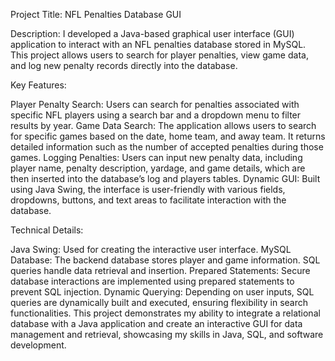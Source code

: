 Project Title: NFL Penalties Database GUI

Description:
I developed a Java-based graphical user interface (GUI) application to interact with an NFL penalties database stored in MySQL. This project allows users to search for player penalties, view game data, and log new penalty records directly into the database.

Key Features:

Player Penalty Search: Users can search for penalties associated with specific NFL players using a search bar and a dropdown menu to filter results by year.
Game Data Search: The application allows users to search for specific games based on the date, home team, and away team. It returns detailed information such as the number of accepted penalties during those games.
Logging Penalties: Users can input new penalty data, including player name, penalty description, yardage, and game details, which are then inserted into the database’s log and players tables.
Dynamic GUI: Built using Java Swing, the interface is user-friendly with various fields, dropdowns, buttons, and text areas to facilitate interaction with the database.

Technical Details:

Java Swing: Used for creating the interactive user interface.
MySQL Database: The backend database stores player and game information. SQL queries handle data retrieval and insertion.
Prepared Statements: Secure database interactions are implemented using prepared statements to prevent SQL injection.
Dynamic Querying: Depending on user inputs, SQL queries are dynamically built and executed, ensuring flexibility in search functionalities.
This project demonstrates my ability to integrate a relational database with a Java application and create an interactive GUI for data management and retrieval, showcasing my skills in Java, SQL, and software development.
